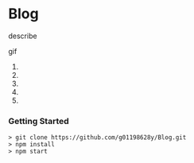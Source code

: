 # Blog
describe

gif

1.
2.
3.
4.
5.


### Getting Started

```
> git clone https://github.com/g01198628y/Blog.git
> npm install
> npm start
```


